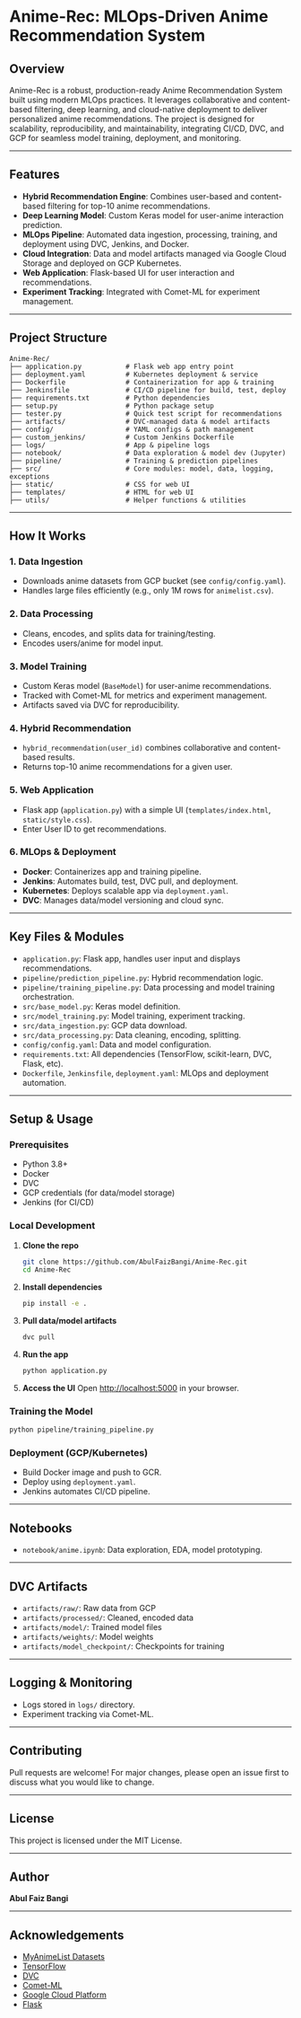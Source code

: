 # Anime-Rec: MLOps-Driven Anime Recommendation System

## Overview
Anime-Rec is a robust, production-ready Anime Recommendation System built using modern MLOps practices. It leverages collaborative and content-based filtering, deep learning, and cloud-native deployment to deliver personalized anime recommendations. The project is designed for scalability, reproducibility, and maintainability, integrating CI/CD, DVC, and GCP for seamless model training, deployment, and monitoring.

---

## Features
- **Hybrid Recommendation Engine**: Combines user-based and content-based filtering for top-10 anime recommendations.
- **Deep Learning Model**: Custom Keras model for user-anime interaction prediction.
- **MLOps Pipeline**: Automated data ingestion, processing, training, and deployment using DVC, Jenkins, and Docker.
- **Cloud Integration**: Data and model artifacts managed via Google Cloud Storage and deployed on GCP Kubernetes.
- **Web Application**: Flask-based UI for user interaction and recommendations.
- **Experiment Tracking**: Integrated with Comet-ML for experiment management.

---

## Project Structure
```
Anime-Rec/
├── application.py           # Flask web app entry point
├── deployment.yaml          # Kubernetes deployment & service
├── Dockerfile               # Containerization for app & training
├── Jenkinsfile              # CI/CD pipeline for build, test, deploy
├── requirements.txt         # Python dependencies
├── setup.py                 # Python package setup
├── tester.py                # Quick test script for recommendations
├── artifacts/               # DVC-managed data & model artifacts
├── config/                  # YAML configs & path management
├── custom_jenkins/          # Custom Jenkins Dockerfile
├── logs/                    # App & pipeline logs
├── notebook/                # Data exploration & model dev (Jupyter)
├── pipeline/                # Training & prediction pipelines
├── src/                     # Core modules: model, data, logging, exceptions
├── static/                  # CSS for web UI
├── templates/               # HTML for web UI
├── utils/                   # Helper functions & utilities
```

---

## How It Works
### 1. Data Ingestion
- Downloads anime datasets from GCP bucket (see `config/config.yaml`).
- Handles large files efficiently (e.g., only 1M rows for `animelist.csv`).

### 2. Data Processing
- Cleans, encodes, and splits data for training/testing.
- Encodes users/anime for model input.

### 3. Model Training
- Custom Keras model (`BaseModel`) for user-anime recommendations.
- Tracked with Comet-ML for metrics and experiment management.
- Artifacts saved via DVC for reproducibility.

### 4. Hybrid Recommendation
- `hybrid_recommendation(user_id)` combines collaborative and content-based results.
- Returns top-10 anime recommendations for a given user.

### 5. Web Application
- Flask app (`application.py`) with a simple UI (`templates/index.html`, `static/style.css`).
- Enter User ID to get recommendations.

### 6. MLOps & Deployment
- **Docker**: Containerizes app and training pipeline.
- **Jenkins**: Automates build, test, DVC pull, and deployment.
- **Kubernetes**: Deploys scalable app via `deployment.yaml`.
- **DVC**: Manages data/model versioning and cloud sync.

---

## Key Files & Modules
- `application.py`: Flask app, handles user input and displays recommendations.
- `pipeline/prediction_pipeline.py`: Hybrid recommendation logic.
- `pipeline/training_pipeline.py`: Data processing and model training orchestration.
- `src/base_model.py`: Keras model definition.
- `src/model_training.py`: Model training, experiment tracking.
- `src/data_ingestion.py`: GCP data download.
- `src/data_processing.py`: Data cleaning, encoding, splitting.
- `config/config.yaml`: Data and model configuration.
- `requirements.txt`: All dependencies (TensorFlow, scikit-learn, DVC, Flask, etc).
- `Dockerfile`, `Jenkinsfile`, `deployment.yaml`: MLOps and deployment automation.

---

## Setup & Usage
### Prerequisites
- Python 3.8+
- Docker
- DVC
- GCP credentials (for data/model storage)
- Jenkins (for CI/CD)

### Local Development
1. **Clone the repo**
   ```bash
   git clone https://github.com/AbulFaizBangi/Anime-Rec.git
   cd Anime-Rec
   ```
2. **Install dependencies**
   ```bash
   pip install -e .
   ```
3. **Pull data/model artifacts**
   ```bash
   dvc pull
   ```
4. **Run the app**
   ```bash
   python application.py
   ```
5. **Access the UI**
   Open [http://localhost:5000](http://localhost:5000) in your browser.

### Training the Model
```bash
python pipeline/training_pipeline.py
```

### Deployment (GCP/Kubernetes)
- Build Docker image and push to GCR.
- Deploy using `deployment.yaml`.
- Jenkins automates CI/CD pipeline.

---

## Notebooks
- `notebook/anime.ipynb`: Data exploration, EDA, model prototyping.

---

## DVC Artifacts
- `artifacts/raw/`: Raw data from GCP
- `artifacts/processed/`: Cleaned, encoded data
- `artifacts/model/`: Trained model files
- `artifacts/weights/`: Model weights
- `artifacts/model_checkpoint/`: Checkpoints for training

---

## Logging & Monitoring
- Logs stored in `logs/` directory.
- Experiment tracking via Comet-ML.

---

## Contributing
Pull requests are welcome! For major changes, please open an issue first to discuss what you would like to change.

---

## License
This project is licensed under the MIT License.

---

## Author
**Abul Faiz Bangi**

---

## Acknowledgements
- [MyAnimeList Datasets](https://www.kaggle.com/datasets/CooperUnion/anime-recommendations-database)
- [TensorFlow](https://www.tensorflow.org/)
- [DVC](https://dvc.org/)
- [Comet-ML](https://www.comet.com/)
- [Google Cloud Platform](https://cloud.google.com/)
- [Flask](https://flask.palletsprojects.com/)
